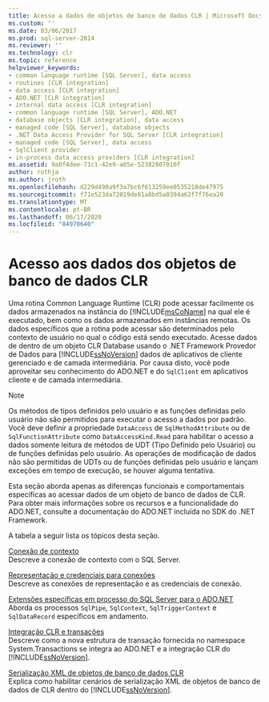 ```yaml
---
title: Acesso a dados de objetos de banco de dados CLR | Microsoft Docs
ms.custom: ''
ms.date: 03/06/2017
ms.prod: sql-server-2014
ms.reviewer: ''
ms.technology: clr
ms.topic: reference
helpviewer_keywords:
- common language runtime [SQL Server], data access
- routines [CLR integration]
- data access [CLR integration]
- ADO.NET [CLR integration]
- internal data access [CLR integration]
- common language runtime [SQL Server], ADO.NET
- database objects [CLR integration], data access
- managed code [SQL Server], database objects
- .NET Data Access Provider for SQL Server [CLR integration]
- managed code [SQL Server], data access
- SqlClient provider
- in-process data access providers [CLR integration]
ms.assetid: 9a0f4dee-71c1-42e9-a85e-52382807010f
author: rothja
ms.author: jroth
ms.openlocfilehash: d229d490a9f3a7bc6f613259ee0535218de47975
ms.sourcegitcommit: f71e523da72019de81a8bd5a0394a62f7f76ea20
ms.translationtype: MT
ms.contentlocale: pt-BR
ms.lasthandoff: 06/17/2020
ms.locfileid: "84970640"
---
```

# <a name="data-access-from-clr-database-objects"></a>Acesso aos dados dos objetos de banco de dados CLR
  Uma rotina Common Language Runtime (CLR) pode acessar facilmente os dados armazenados na instância do [!INCLUDE[msCoName](../../../includes/ssnoversion-md.md)] na qual ele é executado, bem como os dados armazenados em instâncias remotas. Os dados específicos que a rotina pode acessar são determinados pelo contexto de usuário no qual o código está sendo executado. Acesse dados de dentro de um objeto CLR Database usando o .NET Framework Provedor de Dados para [!INCLUDE[ssNoVersion](../../../includes/ssnoversion-md.md)] dados de aplicativos de cliente gerenciado e de camada intermediária. Por causa disto, você pode aproveitar seu conhecimento do ADO.NET e do `SqlClient` em aplicativos cliente e de camada intermediária.  
  
> [!NOTE]  
>  Os métodos de tipos definidos pelo usuário e as funções definidas pelo usuário não são permitidos para executar o acesso a dados por padrão. Você deve definir a propriedade `DataAccess` de `SqlMethodAttribute` ou de `SqlFunctionAttribute` como `DataAccessKind.Read` para habilitar o acesso a dados somente leitura de métodos de UDT (Tipo Definido pelo Usuário) ou de funções definidas pelo usuário. As operações de modificação de dados não são permitidas de UDTs ou de funções definidas pelo usuário e lançam exceções em tempo de execução, se houver alguma tentativa.  
  
 Esta seção aborda apenas as diferenças funcionais e comportamentais específicas ao acessar dados de um objeto de banco de dados de CLR. Para obter mais informações sobre os recursos e a funcionalidade do ADO.NET, consulte a documentação do ADO.NET incluída no SDK do .NET Framework.  
  
 A tabela a seguir lista os tópicos desta seção.  
  
 [Conexão de contexto](context-connection.md)  
 Descreve a conexão de contexto com o SQL Server.  
  
 [Representação e credenciais para conexões](impersonation-and-credentials-for-connections.md)  
 Descreve as conexões de representação e as credenciais de conexão.  
  
 [Extensões específicas em processo do SQL Server para o ADO.NET](../../clr-integration-data-access-in-process-ado-net/sql-server-in-process-specific-extensions-to-ado-net.md)  
 Aborda os processos `SqlPipe`, `SqlContext`, `SqlTriggerContext` e `SqlDataRecord` específicos em andamento.  
  
 [Integração CLR e transações](../../native-client-ole-db-transactions/transactions.md)  
 Descreve como a nova estrutura de transação fornecida no namespace System.Transactions se integra ao ADO.NET e a integração CLR do [!INCLUDE[ssNoVersion](../../../includes/ssnoversion-md.md)].  
  
 [Serialização XML de objetos de banco de dados CLR](../../../database-engine/dev-guide/xml-serialization-from-clr-database-objects.md)  
 Explica como habilitar cenários de serialização XML de objetos de banco de dados de CLR dentro do [!INCLUDE[ssNoVersion](../../../includes/ssnoversion-md.md)].  
  
  
